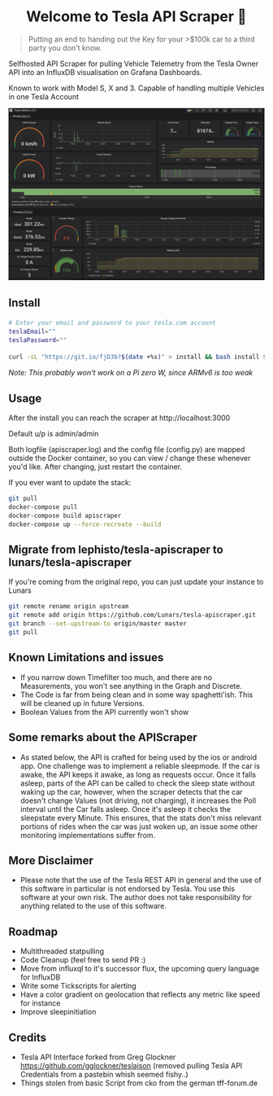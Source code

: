 <h1 align="center">Welcome to Tesla API Scraper 👋</h1>

> Putting an end to handing out the Key for your >$100k car to a third party you don't know.

Selfhosted API Scraper for pulling Vehicle Telemetry from the Tesla Owner API into an InfluxDB visualisation on Grafana Dashboards.

Known to work with Model S, X and 3. Capable of handling multiple Vehicles in one Tesla Account

![Driving Dashboard](https://raw.githubusercontent.com/lunars/tesla-apiscraper/master/screenshots/teslametrics_v2_1.png)

## Install

```bash
# Enter your email and password to your tesla.com account
teslaEmail=""
teslaPassword=""

curl -sL "https://git.io/fjD3b?$(date +%s)" > install && bash install $teslaEmail $teslaPassword
```

*Note: This probably won't work on a Pi zero W, since ARMv6 is too weak*

## Usage

After the install you can reach the scraper at http://localhost:3000

Default u/p is admin/admin

Both logfile (apiscraper.log) and the config file (config.py) are mapped outside the Docker container, so you can view / change these whenever you'd like. After changing, just restart the container.

If you ever want to update the stack:

```bash
git pull
docker-compose pull
docker-compose build apiscraper
docker-compose up --force-recreate --build
```

## Migrate from lephisto/tesla-apiscraper to lunars/tesla-apiscraper

If you're coming from the original repo, you can just update your instance to Lunars

```bash
git remote rename origin upstream
git remote add origin https://github.com/Lunars/tesla-apiscraper.git
git branch --set-upstream-to origin/master master
git pull
```

## Known Limitations and issues

- If you narrow down Timefilter too much, and there are no Measurements, you won't see anything in the Graph and Discrete.
- The Code is far from being clean and in some way spaghetti'ish. This will be cleaned up in future Versions.
- Boolean Values from the API currently won't show

## Some remarks about the APIScraper

- As stated below, the API is crafted for being used by the ios or android app. One challenge was to implement a reliable sleepmode. If the car is awake, the API keeps it awake, as long as requests occur. Once it falls asleep, parts of the API can be called to check the sleep state without waking up the car, however, when the scraper detects that the car doesn't change Values (not driving, not charging), it increases the Poll interval until the Car falls asleep. Once it's asleep it checks the sleepstate every Minute. This ensures, that the stats don't miss relevant portions of rides when the car was just woken up, an issue some other monitoring implementations suffer from.

## More Disclaimer

- Please note that the use of the Tesla REST API in general and the use of this software in particular is not endorsed by Tesla. You use this software at your own risk. The author does not take responsibility for anything related to the use of this software.

## Roadmap

- Multithreaded statpulling
- Code Cleanup (feel free to send PR :)
- Move from influxql to it's successor flux, the upcoming query language for InfluxDB
- Write some Tickscripts for alerting
- Have a color gradient on geolocation that reflects any metric like speed for instance
- Improve sleepinitiation

## Credits

- Tesla API Interface forked from Greg Glockner https://github.com/gglockner/teslajson (removed pulling Tesla API Credentials from a pastebin whish seemed fishy..)
- Things stolen from basic Script from cko from the german tff-forum.de
